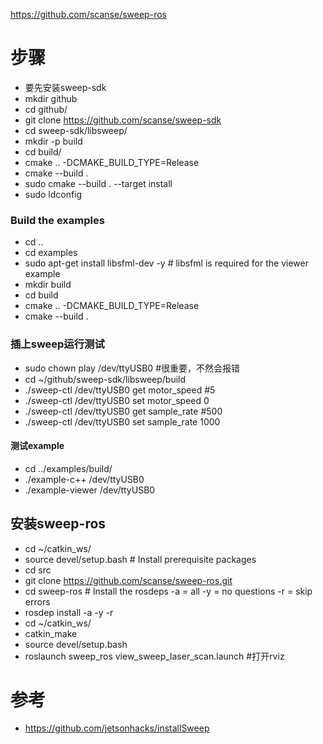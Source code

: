 https://github.com/scanse/sweep-ros

# 步骤
- 要先安装sweep-sdk 
- mkdir github
- cd github/
- git clone https://github.com/scanse/sweep-sdk
- cd sweep-sdk/libsweep/
- mkdir -p build
- cd build/
- cmake .. -DCMAKE_BUILD_TYPE=Release
- cmake --build .
- sudo cmake --build . --target install
- sudo ldconfig
### Build the examples
- cd ..
- cd examples
- sudo apt-get install libsfml-dev -y # libsfml is required for the viewer example
- mkdir build
- cd build
- cmake .. -DCMAKE_BUILD_TYPE=Release
- cmake --build .
### 插上sweep运行测试
- sudo chown play /dev/ttyUSB0 #很重要，不然会报错
- cd ~/github/sweep-sdk/libsweep/build
- ./sweep-ctl /dev/ttyUSB0 get motor_speed #5
- ./sweep-ctl /dev/ttyUSB0 set motor_speed 0
- ./sweep-ctl /dev/ttyUSB0 get sample_rate #500
- ./sweep-ctl /dev/ttyUSB0 set sample_rate 1000
####  测试example
- cd ../examples/build/
- ./example-c++ /dev/ttyUSB0 
- ./example-viewer /dev/ttyUSB0 

## 安装sweep-ros
- cd ~/catkin_ws/
- source devel/setup.bash # Install prerequisite packages
- cd src
- git clone https://github.com/scanse/sweep-ros.git
- cd sweep-ros  # Install the rosdeps -a = all -y = no questions -r = skip errors 
- rosdep install -a -y -r
- cd ~/catkin_ws/
- catkin_make
- source devel/setup.bash
- roslaunch sweep_ros view_sweep_laser_scan.launch #打开rviz




# 参考
- https://github.com/jetsonhacks/installSweep
